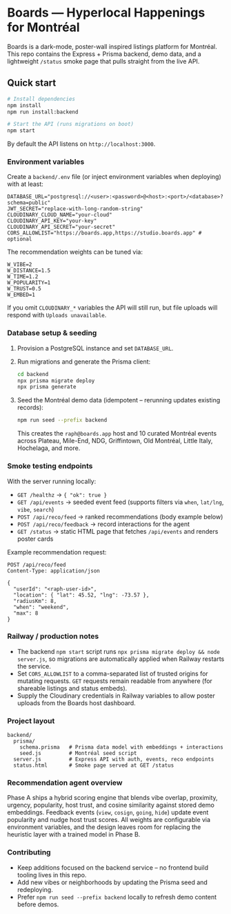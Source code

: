 # Boards — Hyperlocal Happenings for Montréal

Boards is a dark-mode, poster-wall inspired listings platform for Montréal. This repo contains the Express + Prisma backend, demo data, and a lightweight `/status` smoke page that pulls straight from the live API.

## Quick start

```bash
# Install dependencies
npm install
npm run install:backend

# Start the API (runs migrations on boot)
npm start
```

By default the API listens on `http://localhost:3000`.

### Environment variables

Create a `backend/.env` file (or inject environment variables when deploying) with at least:

```
DATABASE_URL="postgresql://<user>:<password>@<host>:<port>/<database>?schema=public"
JWT_SECRET="replace-with-long-random-string"
CLOUDINARY_CLOUD_NAME="your-cloud"
CLOUDINARY_API_KEY="your-key"
CLOUDINARY_API_SECRET="your-secret"
CORS_ALLOWLIST="https://boards.app,https://studio.boards.app" # optional
```

The recommendation weights can be tuned via:

```
W_VIBE=2
W_DISTANCE=1.5
W_TIME=1.2
W_POPULARITY=1
W_TRUST=0.5
W_EMBED=1
```

If you omit `CLOUDINARY_*` variables the API will still run, but file uploads will respond with `Uploads unavailable`.

### Database setup & seeding

1. Provision a PostgreSQL instance and set `DATABASE_URL`.
2. Run migrations and generate the Prisma client:

   ```bash
   cd backend
   npx prisma migrate deploy
   npx prisma generate
   ```

3. Seed the Montréal demo data (idempotent – rerunning updates existing records):

   ```bash
   npm run seed --prefix backend
   ```

   This creates the `raph@boards.app` host and 10 curated Montréal events across Plateau, Mile-End, NDG, Griffintown, Old Montréal, Little Italy, Hochelaga, and more.

### Smoke testing endpoints

With the server running locally:

- `GET /healthz` → `{ "ok": true }`
- `GET /api/events` → seeded event feed (supports filters via `when`, `lat/lng`, `vibe`, `search`)
- `POST /api/reco/feed` → ranked recommendations (body example below)
- `POST /api/reco/feedback` → record interactions for the agent
- `GET /status` → static HTML page that fetches `/api/events` and renders poster cards

Example recommendation request:

```http
POST /api/reco/feed
Content-Type: application/json

{
  "userId": "<raph-user-id>",
  "location": { "lat": 45.52, "lng": -73.57 },
  "radiusKm": 8,
  "when": "weekend",
  "max": 8
}
```

### Railway / production notes

- The backend `npm start` script runs `npx prisma migrate deploy && node server.js`, so migrations are automatically applied when Railway restarts the service.
- Set `CORS_ALLOWLIST` to a comma-separated list of trusted origins for mutating requests. `GET` requests remain readable from anywhere (for shareable listings and status embeds).
- Supply the Cloudinary credentials in Railway variables to allow poster uploads from the Boards host dashboard.

### Project layout

```
backend/
  prisma/
    schema.prisma   # Prisma data model with embeddings + interactions
    seed.js         # Montréal seed script
  server.js         # Express API with auth, events, reco endpoints
  status.html       # Smoke page served at GET /status
```

### Recommendation agent overview

Phase A ships a hybrid scoring engine that blends vibe overlap, proximity, urgency, popularity, host trust, and cosine similarity against stored demo embeddings. Feedback events (`view`, `cosign`, `going`, `hide`) update event popularity and nudge host trust scores. All weights are configurable via environment variables, and the design leaves room for replacing the heuristic layer with a trained model in Phase B.

### Contributing

- Keep additions focused on the backend service – no frontend build tooling lives in this repo.
- Add new vibes or neighborhoods by updating the Prisma seed and redeploying.
- Prefer `npm run seed --prefix backend` locally to refresh demo content before demos.
